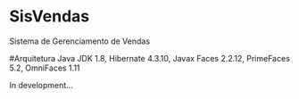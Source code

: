 # SisVendas
Sistema de Gerenciamento de Vendas

#Arquitetura
Java JDK 1.8, Hibernate 4.3.10, Javax Faces 2.2.12, PrimeFaces 5.2, OmniFaces 1.11

In development...
